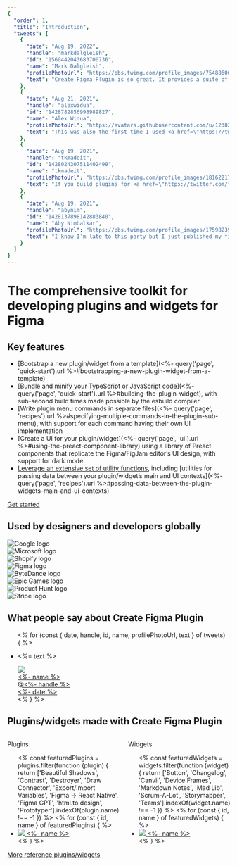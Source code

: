 ```yaml
---
{
  "order": 1,
  "title": "Introduction",
  "tweets": [
    {
      "date": "Aug 19, 2022",
      "handle": "markdalgleish",
      "id": "1560442043683700736",
      "name": "Mark Dalgleish",
      "profilePhotoUrl": "https://pbs.twimg.com/profile_images/754886061872979968/BzaOWhs1_400x400.jpg",
      "text": "Create Figma Plugin is so great. It provides a suite of utilities and Preact components that fit with Figma’s UI, and it gives you a local dev setup with TypeScript and CSS Modules support. Thanks <a href=\"https://twitter.com/yuanqinglim\" target=\"_blank\">@yuanqinglim</a> for your amazing work 🙏"
    },
    {
      "date": "Aug 21, 2021",
      "handle": "alexwidua",
      "id": "1428782856998989827",
      "name": "Alex Widua",
      "profilePhotoUrl": "https://avatars.githubusercontent.com/u/12382286?v=4",
      "text": "This was also the first time I used <a href=\"https://twitter.com/yuanqinglim\" target=\"_blank\">@yuanqinglim</a>’s Create Figma Plugin toolkit and wow – what a comprehensive and thought-out library. Allowed me to have the first prototype up and running in just an hour. A staple for building Figma plugins from now on 😌"
    },
    {
      "date": "Aug 19, 2021",
      "handle": "tkmadeit",
      "id": "1428024307511402499",
      "name": "tkmadeit",
      "profilePhotoUrl": "https://pbs.twimg.com/profile_images/1816221794887417857/k7yV9pLZ_400x400.jpg",
      "text": "If you build plugins for <a href=\"https://twitter.com/figma\" target=\"_blank\">@figma</a> do yourself a favor and start using Create Figma Plugin toolkit by <a href=\"https://twitter.com/yuanqinglim\" target=\"_blank\">@yuanqinglim</a>!"
    },
    {
      "date": "Aug 19, 2021",
      "handle": "abynim",
      "id": "1428137898142883840",
      "name": "Aby Nimbalkar",
      "profilePhotoUrl": "https://pbs.twimg.com/profile_images/1759823930838405120/d8WAr0QG_400x400.jpg",
      "text": "I know I’m late to this party but I just published my first <a href=\"https://twitter.com/figma\" target=\"_blank\">@figma</a> plugin 🥳 (org-only so can’t share yet). <a href=\"https://twitter.com/yuanqinglim\" target=\"_blank\">@yuanqinglim</a>’s Create Figma Plugin library made building the UI so easy and helped me focus on the logic instead. Highly recommended!"
    }
  ]
}
---
```


# The comprehensive toolkit for developing plugins and widgets for Figma

## Key features

- [Bootstrap a new plugin/widget from a template](<%- query('page', 'quick-start').url %>#bootstrapping-a-new-plugin-widget-from-a-template)
- [Bundle and minify your TypeScript or JavaScript code](<%- query('page', 'quick-start').url %>#building-the-plugin-widget), with sub-second build times made possible by the esbuild compiler
- [Write plugin menu commands in separate files](<%- query('page', 'recipes').url %>#specifying-multiple-commands-in-the-plugin-sub-menu), with support for each command having their own UI implementation
- [Create a UI for your plugin/widget](<%- query('page', 'ui').url %>#using-the-preact-component-library) using a library of Preact components that replicate the Figma/FigJam editor’s UI design, with support for dark mode
- [Leverage an extensive set of utility functions](<%- query('page', 'utilities').url %>), including [utilities for passing data between your plugin/widget’s main and UI contexts](<%- query('page', 'recipes').url %>#passing-data-between-the-plugin-widgets-main-and-ui-contexts)

<div class="button">
<a href="<%- query('page', 'quick-start').url %>">Get started</a>
</div>

## Used by designers and developers globally

<div class="companies">
  <div class="companies__logo"><img src="<%- media['logo-google'] %>" alt="Google logo" /></div>
  <div class="companies__logo"><img src="<%- media['logo-microsoft'] %>" alt="Microsoft logo" /></div>
  <div class="companies__logo"><img src="<%- media['logo-shopify'] %>" alt="Shopify logo" /></div>
  <div class="companies__logo"><img src="<%- media['logo-figma'] %>" alt="Figma logo" /></div>
  <div class="companies__logo"><img src="<%- media['logo-bytedance'] %>" alt="ByteDance logo" /></div>
  <div class="companies__logo"><img src="<%- media['logo-epic-games'] %>" alt="Epic Games logo" /></div>
  <div class="companies__logo"><img src="<%- media['logo-product-hunt'] %>" alt="Product Hunt logo" /></div>
  <div class="companies__logo"><img src="<%- media['logo-stripe'] %>" alt="Stripe logo" /></div>
</div>

## What people say about Create&nbsp;Figma&nbsp;Plugin

<div>
<ul>
<% for (const { date, handle, id, name, profilePhotoUrl, text } of tweets) { %>
<li class="tweet">
<p class="tweet__text"><%= text %></p>
<div class="tweet__meta">
<div class="tweet__author">
<a href="https://twitter.com/<%- handle %>">
<div class="tweet__author-photo image"><img src="<%- profilePhotoUrl %>" /></div>
<div class="tweet__name"><%- name %></div>
<div class="tweet__handle">@<%- handle %></div>
</a>
</div>
<div class="tweet__date">
<a href="https://twitter.com/<%- handle %>/status/<%- id %>"><%- date %></a>
</div>
</div>
</li>
<% } %>
</ul>
</div>

## Plugins/widgets made with Create&nbsp;Figma&nbsp;Plugin

<div class="columns">
<div class="columns__column">
<p class="muted">Plugins</p>
<ul>
<% const featuredPlugins = plugins.filter(function (plugin) {
return ['Beautiful Shadows', 'Contrast', 'Destroyer', 'Draw Connector', 'Export/Import Variables', 'Figma → React Native', 'Figma GPT', 'html.to.design', 'Prototyper'].indexOf(plugin.name) !== -1
}) %>
<% for (const { id, name } of featuredPlugins) { %>
<li class="featured-plugin">
<a href="https://figma.com/community/plugin/<%- id %>" target="_blank">
<span class="image"><img src="https://figma.com/community/plugin/<%- id %>/icon" /></span>
<span class="featured-plugin__name"><%- name %></span>
</a>
</li>
<% } %>
</ul>
</div>
<div class="columns__column">
<p class="muted">Widgets</p>
<ul>
<% const featuredWidgets = widgets.filter(function (widget) {
return ['Button', 'Changelog', 'Canvil', 'Device Frames', 'Markdown Notes', 'Mad Lib', 'Scrum-A-Lot', 'Storymapper', 'Teams'].indexOf(widget.name) !== -1
}) %>
<% for (const { id, name } of featuredWidgets) { %>
<li class="featured-plugin">
<a href="https://figma.com/community/widget/<%- id %>" target="_blank">
<span class="image"><img src="https://figma.com/community/widget/<%- id %>/icon" /></span>
<span class="featured-plugin__name"><%- name %></span>
</a>
</li>
<% } %>
</ul>
</div>
</div>

<div class="button">
<a href="<%- query('page', 'reference-plugins-and-widgets').url %>">More reference plugins/widgets</a>
</div>
